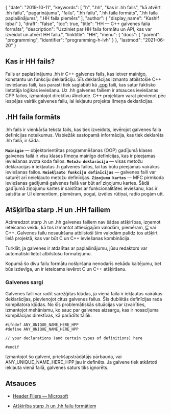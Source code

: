{
  "date": "2019-10-11",
  "keywords": [
"h",
".hh",
"kas ir .hh fails",
"kā atvērt .hh failu",
"pagarinājumu",
"failu",
".hh failu",
".hh faila formāts",
".hh faila paplašinājums",
".HH faila piemērs"
],
  "author": {
    "display_name": "Kashif Iqbal"
},
  "draft": "false",
  "toc": true,
  "title": "HH — C++ galvenes faila formāts",
  "description": "Uzziniet par HH faila formātu un API, kas var izveidot un atvērt HH failu.",
  "linktitle": "HH",
  "menu": {
    "docs": {
      "parent": "programming",
      "identifier": "programming-h-lvh"
}
},
  "lastmod": "2021-06-20"
}

## Kas ir HH fails?

Fails ar paplašinājumu .hh ir C++ galvenes fails, kas ietver mainīgo, konstantu un funkciju deklarāciju. Šīs deklarācijas izmanto atbilstošie C++ ieviešanas faili, kas parasti tiek saglabāti kā [.cpp](/programming/cpp/) faili, kas satur faktisko lietotāja loģikas ieviešanu. Uz .hh galvenes failiem ir atsauces ieviešanas CPP failos, izmantojot direktīvu #include. C++ projektam varat pievienot pēc iespējas vairāk galvenes failu, lai iekļautu projekta līmeņa deklarācijas.

## .HH faila formāts

.hh fails ir vienkārša teksta fails, kas tiek izveidots, ievērojot galvenes faila definīcijas noteikumus. Visbiežāk sastopamā informācija, kas tiek deklarēta .hh failā, ir šāda.

**`Mainīgie`** — objektorientētas programmēšanas (OOP) gadījumā klases galvenes failā ir visu klases līmeņa mainīgo definīcijas, kas ir pieejamas ieviešanas avota koda failos.
**`Metožu deklarācija`** — visas metožu deklarācijas ir iekļautas .h galvenes failos, lai tās būtu pieejamas vairākos ieviešanas failos.
**`Neiekļauto funkciju definīcijas`** — galvenes faili var saturēt arī neiekļauto metožu definīcijas.
**`Ziņojumu kartes`** — MFC pirmkoda ieviešanas gadījumā galvenes failā var būt arī ziņojumu kartes. Šādā gadījumā ziņojumu kartes ir saistītas ar funkcionalitātes ieviešanu, kas ir saistīta ar UI elementiem, piemēram, pogai, izvēles rūtiņai, radio pogām utt.

## Atšķirība starp .H un .HH failiem

Acīmredzot starp .h un .hh galvenes failiem nav šādas atšķirības, izņemot ieteicamo veidu, kā tos izmantot attiecīgajām valodām, piemēram, [C](/programming/c/) vai C++. Galvenes failu nosaukšana atbilstoši šīm valodām palīdz tos atšķirt lielā projektā, kas var būt C un C++ ieviešanas kombinācija.

Turklāt, ja galvenes ir atdalītas ar paplašinājumu, jūsu redaktors var automātiski lietot atbilstošu formatējumu.

Kopumā šo divu failu formātu nošķiršana nenodarīs nekādu kaitējumu, bet būs izdevīga, un ir ieteicams ievērot C un C++ atšķiršanu.

### Galvenes sargi

Galvenes faili var radīt sarežģītas kļūdas, ja vienā failā ir iekļautas vairākas deklarācijas, pievienojot citus galvenes failus. Šīs dublētās definīcijas rada kompilatora kļūdas. No šīs problemātiskās situācijas var izvairīties, izmantojot mehānismu, ko sauc par galvenes aizsargu, kas ir nosacījuma kompilācijas direktīvas, kā parādīts tālāk.

```
#ifndef ANY_UNIQUE_NAME_HERE_HPP
#define ANY_UNIQUE_NAME_HERE_HPP

// your declarations (and certain types of definitions) here

#endif
```
Izmantojot šo galveni, priekšapstrādātājs pārbauda, vai ANY_UNIQUE_NAME_HERE_HPP jau ir definēts. Ja galvene tiek atkārtoti iekļauta vienā failā, galvenes saturs tiks ignorēts.

## Atsauces

* [Header Filers — Microsoft](https://learn.microsoft.com/en-us/cpp/cpp/header-files-cpp?view=msvc-160)

* [Atšķirība starp .h un .hh failu formātiem](https://stackoverflow.com/questions/10354321/c-reason-why-using-hh-as-extension-for-c-header-files)


